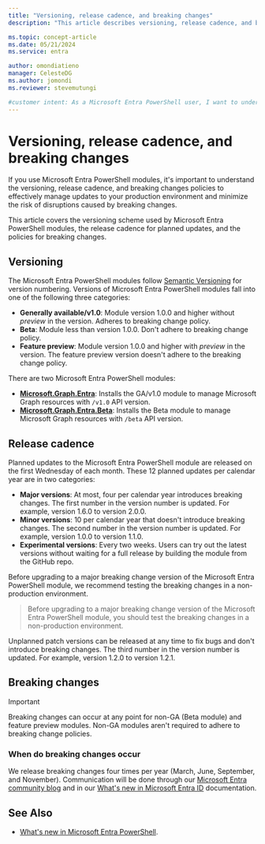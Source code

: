 ```yaml
---
title: "Versioning, release cadence, and breaking changes"
description: "This article describes versioning, release cadence, and breaking change information for the Microsoft Entra PowerShell module."

ms.topic: concept-article
ms.date: 05/21/2024
ms.service: entra

author: omondiatieno
manager: CelesteDG
ms.author: jomondi
ms.reviewer: stevemutungi

#customer intent: As a Microsoft Entra PowerShell user, I want to understand the versioning, release cadence, and breaking changes policies so that I can plan and manage updates to my production environment effectively and minimize the risk of disruptions caused by breaking changes.
---
```


# Versioning, release cadence, and breaking changes

If you use Microsoft Entra PowerShell modules, it's important to understand the versioning, release cadence, and breaking changes policies to effectively manage updates to your production environment and minimize the risk of disruptions caused by breaking changes.

This article covers the versioning scheme used by Microsoft Entra PowerShell modules, the release cadence for planned updates, and the policies for breaking changes.

## Versioning

The Microsoft Entra PowerShell modules follow [Semantic Versioning](https://semver.org/) for version numbering.
Versions of Microsoft Entra PowerShell modules fall into one of the following three categories:

- **Generally available/v1.0**: Module version 1.0.0 and higher without _preview_ in the version. Adheres to breaking change policy.
- **Beta**: Module less than version 1.0.0. Don't adhere to breaking change policy.
- **Feature preview**: Module version 1.0.0 and higher with _preview_ in the version. The feature preview version doesn't adhere to the breaking change policy.

There are two Microsoft Entra PowerShell modules:

- **[Microsoft.Graph.Entra](https://www.powershellgallery.com/packages/Microsoft.Graph.Entra/)**: Installs the GA/v1.0 module to manage Microsoft Graph resources with `/v1.0` API version.
- **[Microsoft.Graph.Entra.Beta](https://www.powershellgallery.com/packages/Microsoft.Graph.Entra.Beta/)**: Installs the Beta module to manage Microsoft Graph resources with `/beta` API version.

## Release cadence

Planned updates to the Microsoft Entra PowerShell module are released on the first Wednesday of each month. These
12 planned updates per calendar year are in two categories:

- **Major versions**: At most, four per calendar year introduces breaking changes. The first number in the
  version number is updated. For example, version 1.6.0 to version 2.0.0.
- **Minor versions**: 10 per calendar year that doesn't introduce breaking changes. The second number in
  the version number is updated. For example, version 1.0.0 to version 1.1.0.
- **Experimental versions**: Every two weeks. Users can try out the latest versions without waiting for a full release by building the module from the GitHub repo.

Before upgrading to a major breaking change version of the Microsoft Entra PowerShell module, we recommend testing the breaking changes in a non-production environment.
> Before upgrading to a major breaking change version of the Microsoft Entra PowerShell module, you should test the breaking changes in a non-production environment.

Unplanned patch versions can be released at any time to fix bugs and don't introduce
breaking changes. The third number in the version number is updated. For example, version 1.2.0 to
version 1.2.1.

## Breaking changes

> [!IMPORTANT]
> Breaking changes can occur at any point for non-GA (Beta module) and feature preview modules. Non-GA
> modules aren't required to adhere to breaking change policies.

### When do breaking changes occur

We release breaking changes four times per year (March, June, September, and November). Communication will be done through our [Microsoft Entra community blog][entra-community-blog] and in our [What's new in Microsoft Entra ID][whats-new-in-entra] documentation.

## See Also

- [What's new in Microsoft Entra PowerShell][whats-new].

<!-- link references -->
[entra-community-blog]: https://techcommunity.microsoft.com/t5/microsoft-entra-blog/bg-p/Identity
[whats-new-in-entra]: /entra/fundamentals/whats-new
[whats-new]: whats-new-docs.md